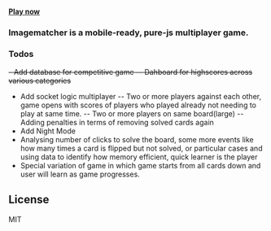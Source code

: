 
#### [Play now](https://syedecryptr.github.io/imagematch)


### Imagematcher is a mobile-ready, pure-js multiplayer game.


### Todos
 ~~- Add database for competitive game
 -- Dahboard for highscores across various categories~~
 - Add socket logic multiplayer
 -- Two or more players against each other, game opens with scores of players who played already not needing to play at same time.
 -- Two or more players on same board(large)
 -- Adding penalties in terms of removing solved cards again
 - Add Night Mode
 - Analysing number of clicks to solve the board, some more events like how many times a card is flipped but not solved, or particular cases and using data to identify how memory efficient, quick learner is the player
 - Special variation of game in which game starts from all cards down and user will learn as game progresses. 
 
 
License
----

MIT



